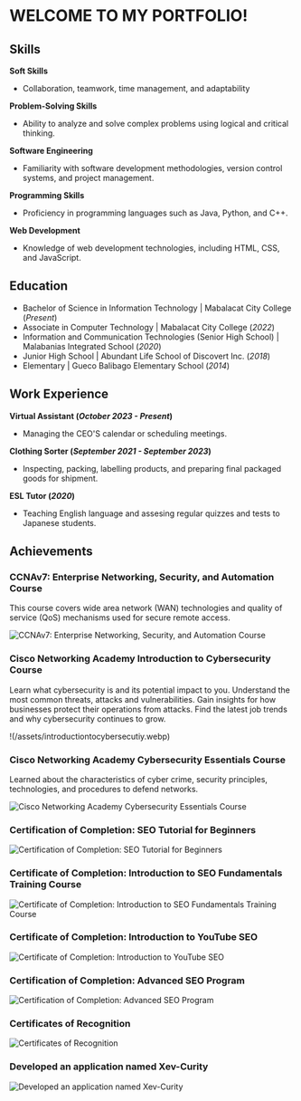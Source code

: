 # WELCOME TO MY PORTFOLIO!

## Skills
**Soft Skills**
- Collaboration, teamwork, time management, and adaptability

**Problem-Solving Skills**
- Ability to analyze and solve complex problems using logical and critical thinking.

**Software Engineering**
- Familiarity with software development methodologies, version control systems, and project management.

**Programming Skills**
- Proficiency in programming languages such as Java, Python, and C++.

**Web Development**
- Knowledge of web development technologies, including HTML, CSS, and JavaScript.

## Education
- Bachelor of Science in Information Technology | Mabalacat City College (_Present_)								       		
- Associate in Computer Technology	| Mabalacat City College (_2022_)	 			        		
- Information and Communication Technologies (Senior High School) | Malabanias Integrated School (_2020_)
- Junior High School | Abundant Life School of Discovert Inc. (_2018_)
- Elementary | Gueco Balibago Elementary School (_2014_)

## Work Experience
**Virtual Assistant (_October 2023 - Present_)**
- Managing the CEO'S calendar or scheduling meetings.

**Clothing Sorter (_September 2021 - September 2023_)**
- Inspecting, packing, labelling products, and preparing final packaged goods for shipment.

**ESL Tutor (_2020_)**
- Teaching English language and assesing regular quizzes and tests to Japanese students.

## Achievements
### CCNAv7: Enterprise Networking, Security, and Automation Course

This course covers wide area network (WAN) technologies and quality of service (QoS) mechanisms used for secure remote access.

![CCNAv7: Enterprise Networking, Security, and Automation Course](/assets/ccnav7.webp)

### Cisco Networking Academy Introduction to Cybersecurity Course

Learn what cybersecurity is and its potential impact to you. Understand the most common threats, attacks and vulnerabilities. Gain insights for how businesses protect their operations from attacks. Find the latest job trends and why cybersecurity continues to grow.

!(/assets/introductiontocybersecutiy.webp)

### Cisco Networking Academy Cybersecurity Essentials Course

Learned about the characteristics of cyber crime, security principles, technologies, and procedures to defend networks. 

![Cisco Networking Academy Cybersecurity Essentials Course](/assets/cybersecurityessentialscourse.webp)

### Certification of Completion: SEO Tutorial for Beginners

![Certification of Completion: SEO Tutorial for Beginners](/assets/seotutorialforbeginners.webp)

### Certificate of Completion: Introduction to SEO Fundamentals Training Course

![Certificate of Completion: Introduction to SEO Fundamentals Training Course](/assets/seofundamentalstrainingcourse.webp)

### Certificate of Completion: Introduction to YouTube SEO

![Certificate of Completion: Introduction to YouTube SEO](/assets/introductiontoyt.webp)

### Certification of Completion: Advanced SEO Program

![Certification of Completion: Advanced SEO Program](/assets/advancedseo.webp)

### Certificates of Recognition

![Certificates of Recognition](/assets/recognition.webp)

### Developed an application named Xev-Curity

![Developed an application named Xev-Curity](/assets/xevcurity.webp)
